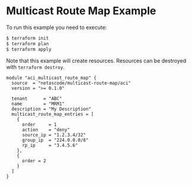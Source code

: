 <!-- BEGIN_TF_DOCS -->
# Multicast Route Map Example

To run this example you need to execute:

```bash
$ terraform init
$ terraform plan
$ terraform apply
```

Note that this example will create resources. Resources can be destroyed with `terraform destroy`.

```hcl
module "aci_multicast_route_map" {
  source  = "netascode/multicast-route-map/aci"
  version = ">= 0.1.0"

  tenant      = "ABC"
  name        = "MRM1"
  description = "My Description"
  multicast_route_map_entries = [
    {
      order     = 1
      action    = "deny"
      source_ip = "1.2.3.4/32"
      group_ip  = "224.0.0.0/8"
      rp_ip     = "3.4.5.6"
    },
    {
      order = 2
    }
  ]
}
```
<!-- END_TF_DOCS -->